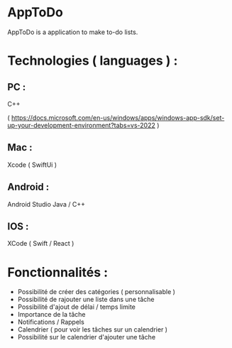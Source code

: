 # AppToDo
AppToDo is a application to make to-do lists.

# Technologies ( languages ) :

## PC :

C++

( https://docs.microsoft.com/en-us/windows/apps/windows-app-sdk/set-up-your-development-environment?tabs=vs-2022 )

## Mac : 

Xcode ( SwiftUi )

## Android : 

Android Studio 
Java / C++

## IOS : 
XCode ( Swift / React )

# Fonctionnalités : 

- Possibilité de créer des catégories ( personnalisable )
- Possibilité de rajouter une liste dans une tâche
- Possibilité d'ajout de délai / temps limite
- Importance de la tâche
- Notifications / Rappels 
- Calendrier ( pour voir les tâches sur un calendrier )
- Possibilité sur le calendrier d'ajouter une tâche 

